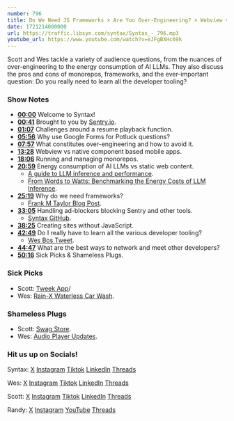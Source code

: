 ```yaml
---
number: 796
title: Do We Need JS Frameworks × Are You Over-Engineering? × Webview vs Native
date: 1721214000000
url: https://traffic.libsyn.com/syntax/Syntax_-_796.mp3
youtube_url: https://www.youtube.com/watch?v=eJFgBXHc69k
---
```


Scott and Wes tackle a variety of audience questions, from the nuances of over-engineering to the energy consumption of AI LLMs. They also discuss the pros and cons of monorepos, frameworks, and the ever-important question: Do you really need to learn all the developer tooling?

### Show Notes

* **[00:00](#t=00:00)** Welcome to Syntax!
* **[00:41](#t=00:41)** Brought to you by [Sentry.io](https://sentry.io/syntax).
* **[01:07](#t=01:07)** Challenges around a resume playback function.
* **[05:56](#t=05:56)** Why use Google Forms for Potluck questions?
* **[07:57](#t=07:57)** What constitutes over-engineering and how to avoid it.
* **[13:28](#t=13:28)** Webview vs native component based mobile apps.
* **[18:06](#t=18:06)** Running and managing monorepos.
* **[20:59](#t=20:59)** Energy consumption of AI LLMs vs static web content.
    * [A guide to LLM inference and performance](https://www.baseten.co/blog/llm-transformer-inference-guide/).
    * [From Words to Watts: Benchmarking the Energy Costs of LLM Inference](https://arxiv.org/pdf/2310.03003).
* **[25:19](#t=25:19)** Why do we need frameworks?
    * [Frank M Taylor Blog Post](https://blog.frankmtaylor.com/2024/06/20/a-rant-about-front-end-development/).
* **[33:05](#t=33:05)** Handling ad-blockers blocking Sentry and other tools.
    * [Syntax GitHub](https://github.com/syntaxfm/website/tree/main/src/routes/api).
* **[38:25](#t=38:25)** Creating sites without JavaScript.
* **[42:49](#t=42:49)** Do I really have to learn all the various developer tooling?
    * [Wes Bos Tweet](https://x.com/wesbos/status/1810693535391272986).
* **[44:47](#t=44:47)** What are the best ways to network and meet other developers?
* **[50:16](#t=50:16)** Sick Picks & Shameless Plugs.

### Sick Picks

- Scott: [Tweek App](https://tweek.so/)/
- Wes: [Rain-X Waterless Car Wash](https://amzn.to/3LhrzSp).

### Shameless Plugs

- Scott: [Swag Store](https://syntax.fm/shop).
- Wes: [Audio Player Updates](https://syntax.fm).

### Hit us up on Socials!

Syntax: [X](https://twitter.com/syntaxfm) [Instagram](https://www.instagram.com/syntax_fm/) [Tiktok](https://www.tiktok.com/@syntaxfm) [LinkedIn](https://www.linkedin.com/company/96077407/admin/feed/posts/) [Threads](https://www.threads.net/@syntax_fm)

Wes: [X](https://twitter.com/wesbos) [Instagram](https://www.instagram.com/wesbos/) [Tiktok](https://www.tiktok.com/@wesbos) [LinkedIn](https://www.linkedin.com/in/wesbos/) [Threads](https://www.threads.net/@wesbos)

Scott: [X](https://twitter.com/stolinski) [Instagram](https://www.instagram.com/stolinski/) [Tiktok](https://www.tiktok.com/@stolinski) [LinkedIn](https://www.linkedin.com/in/stolinski/) [Threads](https://www.threads.net/@stolinski)

Randy: [X](https://twitter.com/randyrektor) [Instagram](https://www.instagram.com/randyrektor/) [YouTube](https://www.youtube.com/@randyrektor) [Threads](https://www.threads.net/@randyrektor)
